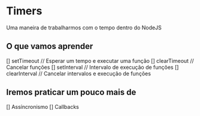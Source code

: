 # Timers

Uma maneira de trabalharmos com o tempo dentro do NodeJS

## O que vamos aprender

[] setTimeout // Esperar um tempo e executar uma função
[] clearTimeout // Cancelar funções
[] setInterval // Intervalo de execução de funções
[] clearInterval // Cancelar intervalos e execução de funções

## Iremos praticar um pouco mais de
[] Assíncronismo
[] Callbacks